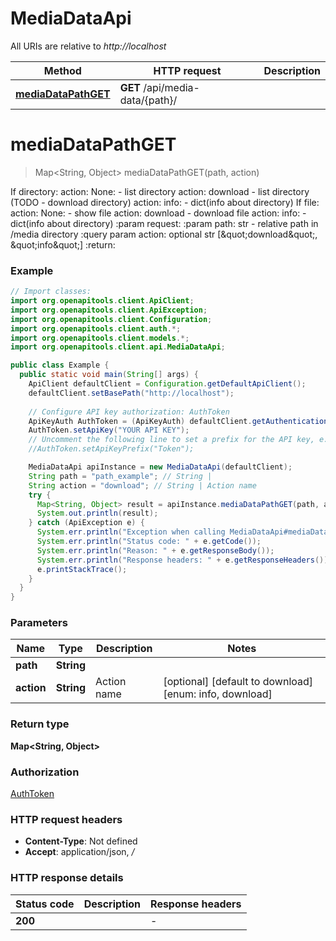 # MediaDataApi

All URIs are relative to *http://localhost*

Method | HTTP request | Description
------------- | ------------- | -------------
[**mediaDataPathGET**](MediaDataApi.md#mediaDataPathGET) | **GET** /api/media-data/{path}/ | 


<a name="mediaDataPathGET"></a>
# **mediaDataPathGET**
> Map&lt;String, Object&gt; mediaDataPathGET(path, action)



If directory:   action: None: - list directory   action: download - list directory (TODO - download directory)   action: info: - dict(info about directory) If file:   action: None: - show file   action: download - download file   action: info: - dict(info about directory)  :param request: :param path: str - relative path in /media directory  :query param action: optional str [\&quot;download\&quot;, \&quot;info\&quot;] :return:

### Example
```java
// Import classes:
import org.openapitools.client.ApiClient;
import org.openapitools.client.ApiException;
import org.openapitools.client.Configuration;
import org.openapitools.client.auth.*;
import org.openapitools.client.models.*;
import org.openapitools.client.api.MediaDataApi;

public class Example {
  public static void main(String[] args) {
    ApiClient defaultClient = Configuration.getDefaultApiClient();
    defaultClient.setBasePath("http://localhost");
    
    // Configure API key authorization: AuthToken
    ApiKeyAuth AuthToken = (ApiKeyAuth) defaultClient.getAuthentication("AuthToken");
    AuthToken.setApiKey("YOUR API KEY");
    // Uncomment the following line to set a prefix for the API key, e.g. "Token" (defaults to null)
    //AuthToken.setApiKeyPrefix("Token");

    MediaDataApi apiInstance = new MediaDataApi(defaultClient);
    String path = "path_example"; // String | 
    String action = "download"; // String | Action name
    try {
      Map<String, Object> result = apiInstance.mediaDataPathGET(path, action);
      System.out.println(result);
    } catch (ApiException e) {
      System.err.println("Exception when calling MediaDataApi#mediaDataPathGET");
      System.err.println("Status code: " + e.getCode());
      System.err.println("Reason: " + e.getResponseBody());
      System.err.println("Response headers: " + e.getResponseHeaders());
      e.printStackTrace();
    }
  }
}
```

### Parameters

Name | Type | Description  | Notes
------------- | ------------- | ------------- | -------------
 **path** | **String**|  |
 **action** | **String**| Action name | [optional] [default to download] [enum: info, download]

### Return type

**Map&lt;String, Object&gt;**

### Authorization

[AuthToken](../README.md#AuthToken)

### HTTP request headers

 - **Content-Type**: Not defined
 - **Accept**: application/json, */*

### HTTP response details
| Status code | Description | Response headers |
|-------------|-------------|------------------|
**200** |  |  -  |

